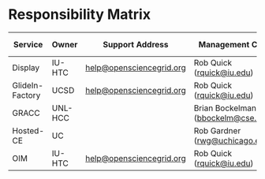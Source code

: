 # Responsibility Matrix

| Service         | Owner   | Support Address          | Management Contact                     | Service Catalog | Service Portfolio |
|-----------------|---------|--------------------------|----------------------------------------|-----------------|-------------------|
| Display         | IU-HTC  | help@opensciencegrid.org | Rob Quick (rquick@iu.edu)              | [Link](https://github.com/opensciencegrid/operations/blob/master/docs/ServiceManagement/ServiceCatalog/SC_Display.md)                |                   |
| GlideIn-Factory | UCSD    | help@opensciencegrid.org | Rob Quick (rquick@iu.edu)              |                 |                   |
| GRACC           | UNL-HCC |                          | Brian Bockelman (bbockelm@cse.unl.edu) |                 |                   | 
| Hosted-CE       | UC      |                          | Rob Gardner (rwg@uchicago.edu)         |                 |                   |
| OIM             | IU-HTC  | help@opensciencegrid.org | Rob Quick (rquick@iu.edu)              |                 |                   |
